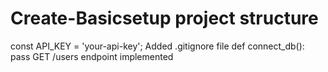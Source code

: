 # Create-Basicsetup project structure
const API_KEY = 'your-api-key';
Added .gitignore file
def connect_db(): pass
GET /users endpoint implemented
